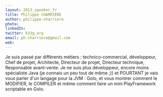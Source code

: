 ```yaml
---
layout: 2013_speaker_fr
title: Philippe CHARRIÈRE
author: philippe-charriere
photo: 
linkedIn: 
twitter: k33g_org
email: ph.charriere@gmail.com
web:
---
```


Je suis passé par différents métiers : technico-commercial, développeur, Chef de projet, Architecte, Directeur de projet, Directeur technique, Responsable avant-vente. Je ne suis plus développeur, encore moins spécialiste Java (je connais un peu tout de même ;)) et POURTANT je vais vous parler d'un langage pour la JVM : Golo, et vous montrer comment le MODIFIER, le COMPILER et même comment faire un mini PlayFramework scriptable en Golo.